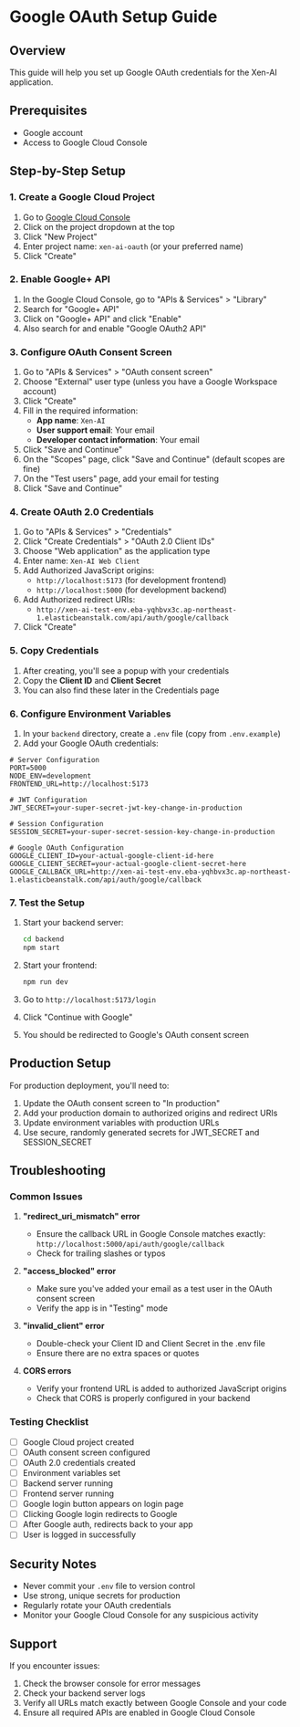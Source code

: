 # Google OAuth Setup Guide

## Overview
This guide will help you set up Google OAuth credentials for the Xen-AI application.

## Prerequisites
- Google account
- Access to Google Cloud Console

## Step-by-Step Setup

### 1. Create a Google Cloud Project

1. Go to [Google Cloud Console](https://console.cloud.google.com/)
2. Click on the project dropdown at the top
3. Click "New Project"
4. Enter project name: `xen-ai-oauth` (or your preferred name)
5. Click "Create"

### 2. Enable Google+ API

1. In the Google Cloud Console, go to "APIs & Services" > "Library"
2. Search for "Google+ API"
3. Click on "Google+ API" and click "Enable"
4. Also search for and enable "Google OAuth2 API"

### 3. Configure OAuth Consent Screen

1. Go to "APIs & Services" > "OAuth consent screen"
2. Choose "External" user type (unless you have a Google Workspace account)
3. Click "Create"
4. Fill in the required information:
   - **App name**: `Xen-AI`
   - **User support email**: Your email
   - **Developer contact information**: Your email
5. Click "Save and Continue"
6. On the "Scopes" page, click "Save and Continue" (default scopes are fine)
7. On the "Test users" page, add your email for testing
8. Click "Save and Continue"

### 4. Create OAuth 2.0 Credentials

1. Go to "APIs & Services" > "Credentials"
2. Click "Create Credentials" > "OAuth 2.0 Client IDs"
3. Choose "Web application" as the application type
4. Enter name: `Xen-AI Web Client`
5. Add Authorized JavaScript origins:
   - `http://localhost:5173` (for development frontend)
   - `http://localhost:5000` (for development backend)
6. Add Authorized redirect URIs:
   - `http://xen-ai-test-env.eba-yqhbvx3c.ap-northeast-1.elasticbeanstalk.com/api/auth/google/callback`
7. Click "Create"

### 5. Copy Credentials

1. After creating, you'll see a popup with your credentials
2. Copy the **Client ID** and **Client Secret**
3. You can also find these later in the Credentials page

### 6. Configure Environment Variables

1. In your `backend` directory, create a `.env` file (copy from `.env.example`)
2. Add your Google OAuth credentials:

```env
# Server Configuration
PORT=5000
NODE_ENV=development
FRONTEND_URL=http://localhost:5173

# JWT Configuration
JWT_SECRET=your-super-secret-jwt-key-change-in-production

# Session Configuration
SESSION_SECRET=your-super-secret-session-key-change-in-production

# Google OAuth Configuration
GOOGLE_CLIENT_ID=your-actual-google-client-id-here
GOOGLE_CLIENT_SECRET=your-actual-google-client-secret-here
GOOGLE_CALLBACK_URL=http://xen-ai-test-env.eba-yqhbvx3c.ap-northeast-1.elasticbeanstalk.com/api/auth/google/callback
```

### 7. Test the Setup

1. Start your backend server:
   ```bash
   cd backend
   npm start
   ```

2. Start your frontend:
   ```bash
   npm run dev
   ```

3. Go to `http://localhost:5173/login`
4. Click "Continue with Google"
5. You should be redirected to Google's OAuth consent screen

## Production Setup

For production deployment, you'll need to:

1. Update the OAuth consent screen to "In production"
2. Add your production domain to authorized origins and redirect URIs
3. Update environment variables with production URLs
4. Use secure, randomly generated secrets for JWT_SECRET and SESSION_SECRET

## Troubleshooting

### Common Issues

1. **"redirect_uri_mismatch" error**
   - Ensure the callback URL in Google Console matches exactly: `http://localhost:5000/api/auth/google/callback`
   - Check for trailing slashes or typos

2. **"access_blocked" error**
   - Make sure you've added your email as a test user in the OAuth consent screen
   - Verify the app is in "Testing" mode

3. **"invalid_client" error**
   - Double-check your Client ID and Client Secret in the .env file
   - Ensure there are no extra spaces or quotes

4. **CORS errors**
   - Verify your frontend URL is added to authorized JavaScript origins
   - Check that CORS is properly configured in your backend

### Testing Checklist

- [ ] Google Cloud project created
- [ ] OAuth consent screen configured
- [ ] OAuth 2.0 credentials created
- [ ] Environment variables set
- [ ] Backend server running
- [ ] Frontend server running
- [ ] Google login button appears on login page
- [ ] Clicking Google login redirects to Google
- [ ] After Google auth, redirects back to your app
- [ ] User is logged in successfully

## Security Notes

- Never commit your `.env` file to version control
- Use strong, unique secrets for production
- Regularly rotate your OAuth credentials
- Monitor your Google Cloud Console for any suspicious activity

## Support

If you encounter issues:
1. Check the browser console for error messages
2. Check your backend server logs
3. Verify all URLs match exactly between Google Console and your code
4. Ensure all required APIs are enabled in Google Cloud Console
